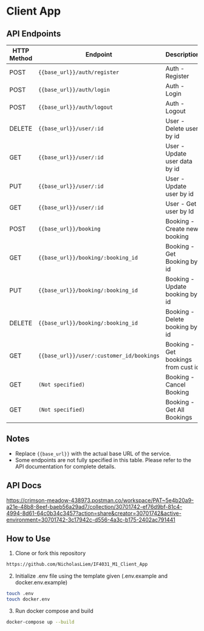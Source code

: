 # Client App

## API Endpoints

| HTTP Method | Endpoint                             | Description                         |
| ----------- |--------------------------------------| ----------------------------------- |
| POST        | `{{base_url}}/auth/register`         | Auth - Register                     |
| POST        | `{{base_url}}/auth/login`            | Auth - Login                        |
| POST        | `{{base_url}}/auth/logout`           | Auth - Logout                       |
| DELETE      | `{{base_url}}/user/:id`              | User - Delete user by id            |
| GET         | `{{base_url}}/user/:id`              | User - Update user data by id       |
| PUT         | `{{base_url}}/user/:id`              | User - Update user by id            |
| GET         | `{{base_url}}/user/:id`              | User - Get user by Id               |
| POST        | `{{base_url}}/booking`               | Booking - Create new booking        |
| GET         | `{{base_url}}/booking/:booking_id`   | Booking - Get Booking by id         |
| PUT         | `{{base_url}}/booking/:booking_id`   | Booking - Update booking by id      |
| DELETE      | `{{base_url}}/booking/:booking_id`   | Booking - Delete booking by id      |
| GET         | `{{base_url}}/user/:customer_id/bookings` | Booking - Get bookings from cust id |
| GET         | `(Not specified)`                      | Booking - Cancel Booking            |
| GET         | `(Not specified)`                      | Booking - Get All Bookings          |

## Notes
- Replace `{{base_url}}` with the actual base URL of the service.
- Some endpoints are not fully specified in this table. Please refer to the API documentation for complete details.

## API Docs
https://crimson-meadow-438973.postman.co/workspace/PAT~5e4b20a9-a21e-48b8-8eef-baeb56a29ad7/collection/30701742-ef76d9bf-81c4-4994-8d61-64c0b34c3457?action=share&creator=30701742&active-environment=30701742-3c17942c-d556-4a3c-b175-2402ac791441

## How to Use
1. Clone or fork this repository
```sh
https://github.com/NicholasLiem/IF4031_M1_Client_App
```
2. Initialize .env file using the template given (.env.example and docker.env.example)
```sh
touch .env
touch docker.env
```
3. Run docker compose and build
```sh
docker-compose up --build
```
